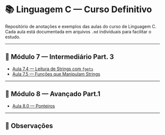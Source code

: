 # 📚 Linguagem C — Curso Definitivo

Repositório de anotações e exemplos das aulas do curso de Linguagem C.  
Cada aula está documentada em arquivos `.md` individuais para facilitar o estudo.

---

## 📂 Módulo 7 — Intermediário Part. 3

- [Aula 7.4 — Leitura de Strings com `fgets`](Aula_7.4-Strings(fgets).md)
- [Aula 7.5 — Funções que Manipulam Strings](Aula_7.5-FuncoesStrings.md)

---

## 📂 Módulo 8 — Avançado Part.1 

- [Aula 8.0 — Ponteiros](Aula_8.0-Ponteiros.md)

---

## 📌 Observações
